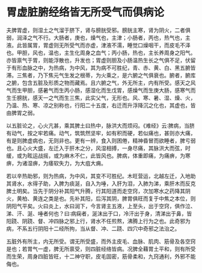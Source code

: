 # 胃虚脏腑经络皆无所受气而俱病论



夫脾胃虚，则湿土之气溜于脐下，肾与膀胱受邪。膀胱主寒，肾为阴火，二者俱弱，润泽之气不行。大肠者，庚也，燥气也，主津；小肠者，丙也，热气也，主液。此皆属胃，胃虚则无所受气而亦虚，津液不濡，睡觉口燥咽干，而皮毛不泽也。甲胆，风也，温也，主生化周身之血气；丙小肠，热也，主长养周身之阳气。亦皆禀气于胃，则能浮散也，升发也；胃虚则胆及小肠温热生长之气俱不足，伏留于有形血脉之中，为热病，为中风，其为病不可胜纪，青、赤、黄、白、黑五腑皆滞。三焦者，乃下焦元气生发之根蒂，为火乘之，是六腑之气俱衰也。腑者，腑库之腑，包含五脏及形质之物而藏焉。且六腑之气，外无所主，内有所受。感天之风气而生甲胆，感暑气而生丙小肠，感湿化而生戊胃，感燥气而生庚大肠，感寒气而生壬膀胱，感天一之气而生三焦，此实父气，无形也。风、寒、暑、湿、燥、火，乃温、热、寒、凉之别称也，行阳二十五度，右迁而升浮降沉之化也，其虚也，皆由脾胃之弱。

以五脏论之，心火亢甚，乘其脾土曰热中，脉洪大而烦闷。《难经》云∶脾病，当脐有动气，按之牢若痛。动气，筑筑然坚牢，如有积而硬，若似痛也，甚则亦大痛，有是则脾虚病也，无则非也。更有一辨，食入则困倦，精神昏冒而欲睡者，脾亏弱也。且心火大盛，左迁入于肝木之分，风湿相搏，一身尽痛，其脉洪大而弦，时缓，或为眩运战摇，或为麻木不仁，此皆风也。脾病，体重即痛，为痛痹，为寒痹，为诸湿痹，为痿软失力，为大疽大痈。

若以辛热助邪，则为热病，为中风，其变不可胜纪。木旺营运，北越左迁，入地助其肾水，水得子助，入脾为痰涎，自入为唾，入肝为泪，入肺为涕，乘肝木而反克脾土明矣。当先于阴分补其阳气升腾，行其阳道而走空窍，次加寒水之药降其阴火，黄柏、黄连之类是也。先补其阳，后泻其阴，脾胃俱旺而复于中焦之本位，则阴阳气平矣。火曰炎上，水曰润下，今言肾主五液，上至头，出于空窍，俱作泣、涕、汗、涎、唾者何也？曰∶病痫者，涎沫出于口，冷汗出于身，清涕出于鼻，皆阳跷、阴跷、督、冲四脉之邪上行，肾水不任煎熬，沸腾上行为之也。此奇邪为病，不系五行阴阳十二经所拘，当从督、冲、二跷、四穴中奇邪之法治之。

五脏外有所主，内无所受。谓无所受盛，而外主皮毛、血脉、肌肉、筋骨及各空窍是也；若胃气一虚，脾无所禀受，则四脏经络皆病。况脾全藉胃土平和，则有所受而生荣，周身四脏皆旺，十二神守职，皮毛固密，筋骨柔和，九窍通利，外邪不能侮也。